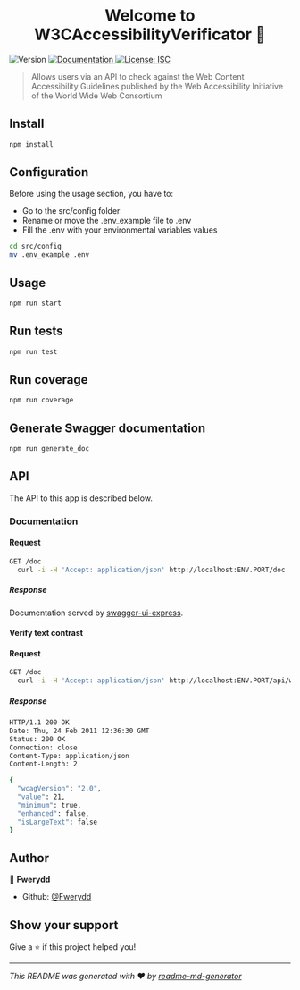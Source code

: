 <h1 align="center">Welcome to W3CAccessibilityVerificator 👋</h1>
<p>
  <img alt="Version" src="https://img.shields.io/badge/version-0.0.1-blue.svg?cacheSeconds=2592000" />
  <a href="src/doc/swagger.json" target="_blank">
    <img alt="Documentation" src="https://img.shields.io/badge/documentation-yes-brightgreen.svg" />
  </a>
  <a href="LICENSE" target="_blank">
    <img alt="License: ISC" src="https://img.shields.io/badge/License-ISC-brightgreen.svg" />
  </a>
</p>

> Allows users via an API to check against the Web Content Accessibility Guidelines published by the Web Accessibility Initiative of the World Wide Web Consortium

## Install

```sh
npm install
```

## Configuration

Before using the usage section, you have to:
- Go to the src/config folder
- Rename or move the .env_example file to .env
- Fill the .env with your environmental variables values

```sh
cd src/config
mv .env_example .env
```


## Usage

```sh
npm run start
```

## Run tests

```sh
npm run test
```

## Run coverage

```sh
npm run coverage
```

## Generate Swagger documentation

```sh
npm run generate_doc
```

## API

The API to this app is described below.

### Documentation

#### Request

```sh
GET /doc
  curl -i -H 'Accept: application/json' http://localhost:ENV.PORT/doc
```

##### Response

Documentation served by [swagger-ui-express](https://www.npmjs.com/package/swagger-ui-express).

#### Verify text contrast

#### Request

```sh
GET /doc
  curl -i -H 'Accept: application/json' http://localhost:ENV.PORT/api/wcag/text
```

##### Response
```sh
HTTP/1.1 200 OK
Date: Thu, 24 Feb 2011 12:36:30 GMT
Status: 200 OK
Connection: close
Content-Type: application/json
Content-Length: 2

{
  "wcagVersion": "2.0",
  "value": 21,
  "minimum": true,
  "enhanced": false,
  "isLargeText": false
}
```

## Author

👤 **Fwerydd**

* Github: [@Fwerydd](https://github.com/Fwerydd)

## Show your support

Give a ⭐️ if this project helped you!

***
_This README was generated with ❤️ by [readme-md-generator](https://github.com/kefranabg/readme-md-generator)_